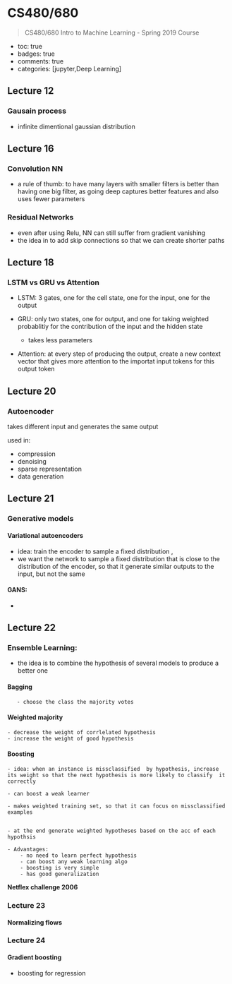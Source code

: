 # CS480/680
> CS480/680 Intro to Machine Learning - Spring 2019 Course 

- toc: true 
- badges: true
- comments: true
- categories: [jupyter,Deep Learning]

## Lecture 12 
 
### Gausain process 
 - infinite dimentional gaussian distribution

## Lecture 16

### Convolution NN

- a rule of thumb: to have many layers with smaller filters is better than having one big filter, as going deep captures better features and also uses fewer parameters 

### Residual Networks

- even after using Relu, NN can still suffer from gradient vanishing 
- the idea in to add skip connections so that we can create shorter paths 


## Lecture 18

### LSTM vs GRU vs Attention 
- LSTM: 3 gates, one for the cell state, one for the input, one for the output
- GRU: only two states, one for output, and one for taking weighted probablitiy for the contribution of the input and the hidden state
    - takes less parameters
        
- Attention: at every step of producing the output, create a new context vector that gives more attention to the importat input tokens for this output token
    

## Lecture 20 

### Autoencoder 

takes different input and generates the same output 

used in:
 - compression 
 - denoising 
 - sparse representation
 - data generation 
 


## Lecture 21


### Generative models 
 
#### Variational autoencoders 

- idea: train the encoder to sample a fixed distribution , 
- we want the network to sample a fixed distribution that is close to the distribution of the encoder, so that it generate similar outputs to the input, but not the same 

#### GANS:

- 

 


## Lecture 22 

### Ensemble Learning:


   - the idea is to combine the hypothesis of several models to produce a better one 
#### Bagging 
       - choose the class the majority votes 
#### Weighted majority
    - decrease the weight of corrlelated hypothesis 
    - increase the weight of good hypothesis 
#### Boosting


    - idea: when an instance is missclassified  by hypothesis, increase its weight so that the next hypothesis is more likely to classify  it correctly 
    
    - can boost a weak learner 
    
    - makes weighted training set, so that it can focus on missclassified examples 
    

    - at the end generate weighted hypotheses based on the acc of each hypothsis 
    
    - Advantages:
        - no need to learn perfect hypothesis 
        - can boost any weak learning algo
        - boosting is very simple 
        - has good generalization 
        
 **Netflex challenge 2006**

  

### Lecture 23


#### Normalizing flows



### Lecture 24

#### Gradient boosting 
- boosting for regression



